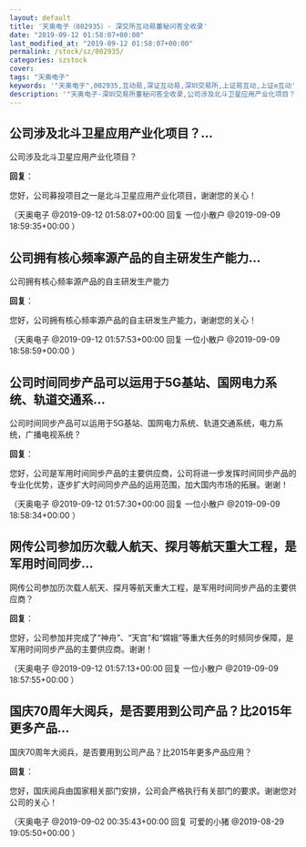 ```yaml
---
layout: default
title: '天奥电子（002935）- 深交所互动易董秘问答全收录'
date: "2019-09-12 01:58:07+00:00"
last_modified_at: "2019-09-12 01:58:07+00:00"
permalink: /stock/sz/002935/
categories: szstock
cover: 
tags: "天奥电子"
keywords: '"天奥电子",002935,互动易,深证互动易,深圳交易所,上证易互动,上证e互动'
description: '"天奥电子-深圳交易所董秘问答全收录,公司涉及北斗卫星应用产业化项目？"'
---
```


## 公司涉及北斗卫星应用产业化项目？...

公司涉及北斗卫星应用产业化项目？

**回复**：

您好，公司募投项目之一是北斗卫星应用产业化项目，谢谢您的关心！ 

（天奥电子  @2019-09-12 01:58:07+00:00 回复 一位小散户  @2019-09-09 18:59:35+00:00 ）

## 公司拥有核心频率源产品的自主研发生产能力...

公司拥有核心频率源产品的自主研发生产能力

**回复**：

您好，公司拥有核心频率源产品的自主研发生产能力，谢谢您的关心！ 

（天奥电子  @2019-09-12 01:57:53+00:00 回复 一位小散户  @2019-09-09 18:58:59+00:00 ）

## 公司时间同步产品可以运用于5G基站、国网电力系统、轨道交通系...

公司时间同步产品可以运用于5G基站、国网电力系统、轨道交通系统，电力系统，广播电视系统？

**回复**：

您好，公司是军用时间同步产品的主要供应商，公司将进一步发挥时间同步产品的专业化优势，逐步扩大时间同步产品的运用范围，加大国内市场的拓展。谢谢！ 

（天奥电子  @2019-09-12 01:57:30+00:00 回复 一位小散户  @2019-09-09 18:58:34+00:00 ）

## 网传公司参加历次载人航天、探月等航天重大工程，是军用时间同步...

网传公司参加历次载人航天、探月等航天重大工程，是军用时间同步产品的主要供应商？

**回复**：

您好，公司参加并完成了“神舟”、“天宫”和“嫦娥”等重大任务的时频同步保障，是军用时间同步产品的主要供应商。谢谢！ 

（天奥电子  @2019-09-12 01:57:13+00:00 回复 一位小散户  @2019-09-09 18:57:55+00:00 ）

## 国庆70周年大阅兵，是否要用到公司产品？比2015年更多产品...

国庆70周年大阅兵，是否要用到公司产品？比2015年更多产品应用？

**回复**：

您好，国庆阅兵由国家相关部门安排，公司会严格执行有关部门的要求。谢谢您对公司的关心！ 

（天奥电子  @2019-09-02 00:35:43+00:00 回复 可爱的小猪  @2019-08-29 19:05:50+00:00 ）

